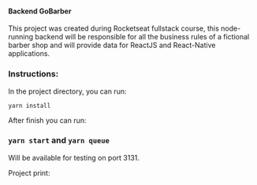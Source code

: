 #### Backend GoBarber

This project was created during Rocketseat fullstack course, this node-running backend will be responsible for all the business rules of a fictional barber shop and will provide data for ReactJS and React-Native applications.
### Instructions:

In the project directory, you can run:

`yarn install`

After finish you can run:

### `yarn start` and `yarn queue`

Will be available for testing on port 3131.

Project print:

